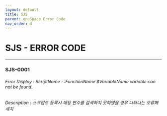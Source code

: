 ```yaml
---
layout: default
title: SJS
parent: enuSpace Error Code
nav_order: d
---
```

# SJS - ERROR CODE

---

### SJS-0001

###### Error Display : $ScriptName::$FunctionName $VariableName variable can not be found.

###### Description : 스크립트 등록시 해당 변수를 검색하지 못하였을 경우 나타나는 오류메세지





